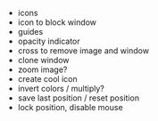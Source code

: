 - icons
- icon to block window
- guides
- opacity indicator
- cross to remove image and window
- clone window
- zoom image?
- create cool icon
- invert colors / multiply?
- save last position / reset position
- lock position, disable mouse
